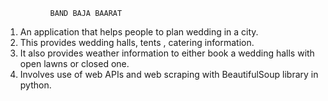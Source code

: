 
              BAND BAJA BAARAT
  1. An application that helps people to plan wedding in a city.
  2. This provides wedding halls, tents , catering information.
  3. It also provides weather information to either book a wedding halls with open lawns or closed one.
  4. Involves use of web APIs and web scraping with BeautifulSoup library in python.
